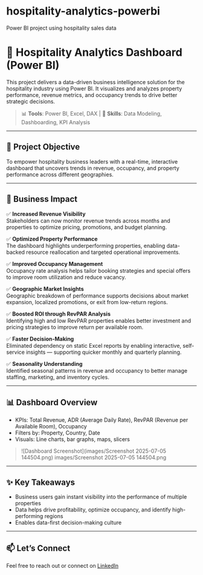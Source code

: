 # hospitality-analytics-powerbi
Power BI project using hospitality sales data

# 🏨 Hospitality Analytics Dashboard (Power BI)

This project delivers a data-driven business intelligence solution for the hospitality industry using Power BI. It visualizes and analyzes property performance, revenue metrics, and occupancy trends to drive better strategic decisions.

> 📊 **Tools**: Power BI, Excel, DAX | 🧠 **Skills**: Data Modeling, Dashboarding, KPI Analysis

---

## 🎯 Project Objective

To empower hospitality business leaders with a real-time, interactive dashboard that uncovers trends in revenue, occupancy, and property performance across different geographies.

---

## 💼 Business Impact

✅ **Increased Revenue Visibility**  
Stakeholders can now monitor revenue trends across months and properties to optimize pricing, promotions, and budget planning.

✅ **Optimized Property Performance**  
The dashboard highlights underperforming properties, enabling data-backed resource reallocation and targeted operational improvements.

✅ **Improved Occupancy Management**  
Occupancy rate analysis helps tailor booking strategies and special offers to improve room utilization and reduce vacancy.

✅ **Geographic Market Insights**  
Geographic breakdown of performance supports decisions about market expansion, localized promotions, or exit from low-return regions.

✅ **Boosted ROI through RevPAR Analysis**  
Identifying high and low RevPAR properties enables better investment and pricing strategies to improve return per available room.

✅ **Faster Decision-Making**  
Eliminated dependency on static Excel reports by enabling interactive, self-service insights — supporting quicker monthly and quarterly planning.

✅ **Seasonality Understanding**  
Identified seasonal patterns in revenue and occupancy to better manage staffing, marketing, and inventory cycles.

---

## 📊 Dashboard Overview

- KPIs: Total Revenue, ADR (Average Daily Rate), RevPAR (Revenue per Available Room), Occupancy
- Filters by: Property, Country, Date
- Visuals: Line charts, bar graphs, maps, slicers

> ![Dashboard Screenshot](images/Screenshot 2025-07-05 144504.png)
> images/Screenshot 2025-07-05 144504.png
---


## ✨ Key Takeaways

- Business users gain instant visibility into the performance of multiple properties  
- Data helps drive profitability, optimize occupancy, and identify high-performing regions  
- Enables data-first decision-making culture

---

## 📫 Let’s Connect

Feel free to reach out or connect on [LinkedIn](https://www.linkedin.com/in/prayag-raj-singh)

